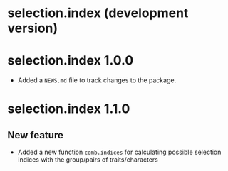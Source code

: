 # selection.index (development version)

# selection.index 1.0.0

* Added a `NEWS.md` file to track changes to the package.

# selection.index 1.1.0

## New feature
* Added a new function `comb.indices` for calculating possible selection indices with the group/pairs of traits/characters
